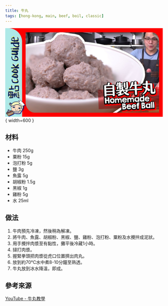 ```yaml
---
title: 牛丸
tags: [hong-kong, main, beef, boil, classic]
---
```


![牛丸](../images/beef-meatballs.jpg){ width=600 }

## 材料
- 牛肉 250g
- 粟粉 15g
- 泡打粉 5g
- 鹽 3g
- 魚露 5g
- 胡椒粉 1.5g
- 黑椒 1g
- 雞粉 5g
- 水 25ml

## 做法
1. 牛肉預先冷凍，然後稍為解凍。
2. 將牛肉、魚露、胡椒粉、黑椒、鹽、雞粉、泡打粉、粟粉及水攪拌成泥狀。
3. 用手攪拌肉漿至有黏性，攤平後冷藏1小時。
4. 撻打肉漿。
5. 握緊拳頭把肉漿從虎口位置擠出肉丸。
6. 放到約70℃水中煮8-10分鐘至熟透。
7. 牛丸放到冰水降溫，即成。


## 參考來源
[YouTube - 牛丸教學](https://www.youtube.com/watch?v=qLd0RgTBB9U)